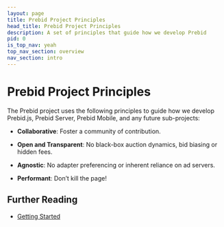 ```yaml
---
layout: page
title: Prebid Project Principles
head_title: Prebid Project Principles
description: A set of principles that guide how we develop Prebid
pid: 0
is_top_nav: yeah
top_nav_section: overview
nav_section: intro
---
```


<div class="bs-docs-section" markdown="1">

# Prebid Project Principles

The Prebid project uses the following principles to guide how we develop Prebid.js, Prebid Server, Prebid Mobile, and any future sub-projects:

+ **Collaborative**: Foster a community of contribution.

+ **Open and Transparent**: No black-box auction dynamics, bid biasing or hidden fees.

+ **Agnostic**: No adapter preferencing or inherent reliance on ad servers.

+ **Performant**: Don’t kill the page!

## Further Reading

+ [Getting Started]({{site.baseurl}}/overview/getting-started.html)

</div>
